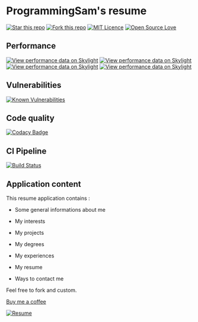 # ProgrammingSam's resume

[![Star this repo](http://githubbadges.com/star.svg?user=ProgrammingSam&repo=programmingsam-resume&style=flat)](https://github.com/ProgrammingSam/programmingsam-resume)
[![Fork this repo](http://githubbadges.com/fork.svg?user=ProgrammingSam&repo=programmingsam-resume&style=flat)](https://github.com/ProgrammingSam/programmingsam-resume/fork)
[![MIT Licence](https://badges.frapsoft.com/os/mit/mit.png?v=103)](https://opensource.org/licenses/mit-license.php)
[![Open Source Love](https://badges.frapsoft.com/os/v1/open-source.png?v=103)](https://github.com/ellerbrock/open-source-badges/)

## Performance
[![View performance data on Skylight](https://badges.skylight.io/problem/HQf7ZchgF9Qt.svg?token=n05fIOB-nBjlM4GwTR11cAO2VCQTIu4qNyCqjDZQ1Yo)](https://www.skylight.io/app/applications/HQf7ZchgF9Qt)
[![View performance data on Skylight](https://badges.skylight.io/typical/HQf7ZchgF9Qt.svg?token=n05fIOB-nBjlM4GwTR11cAO2VCQTIu4qNyCqjDZQ1Yo)](https://www.skylight.io/app/applications/HQf7ZchgF9Qt)
[![View performance data on Skylight](https://badges.skylight.io/rpm/HQf7ZchgF9Qt.svg?token=n05fIOB-nBjlM4GwTR11cAO2VCQTIu4qNyCqjDZQ1Yo)](https://www.skylight.io/app/applications/HQf7ZchgF9Qt)
[![View performance data on Skylight](https://badges.skylight.io/status/HQf7ZchgF9Qt.svg?token=n05fIOB-nBjlM4GwTR11cAO2VCQTIu4qNyCqjDZQ1Yo)](https://www.skylight.io/app/applications/HQf7ZchgF9Qt)

## Vulnerabilities
[![Known Vulnerabilities](https://snyk.io/test/github/ProgrammingSam/programmingsam-resume/badge.svg?targetFile=Gemfile.lock)](https://snyk.io/test/github/ProgrammingSam/programmingsam-resume)

## Code quality
[![Codacy Badge](https://api.codacy.com/project/badge/Grade/41b974d4a89b4d5cbd53c022e3ea94d5)](https://www.codacy.com?utm_source=github.com&amp;utm_medium=referral&amp;utm_content=ProgrammingSam/programmingam-resume&amp;utm_campaign=Badge_Grade)

## CI Pipeline
[![Build Status](https://semaphoreci.com/api/v1/programmingsam/programmingsam-resume/branches/develop/shields_badge.svg)](https://semaphoreci.com/programmingsam/programmingsam-resume)

## Application content
This resume application contains :

* Some general informations about me

* My interests

* My projects

* My degrees

* My experiences

* My resume

* Ways to contact me

Feel free to fork and custom.

[Buy me a coffee](https://buymeacoff.ee/ProgrammingSam)

[![Resume](https://forthebadge.com/images/badges/built-with-love.svg)](https://programmingsam.io)
